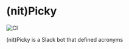 # (nit)Picky

![CI](https://github.com/ggalmazor/picky/actions/workflows/ci.yml/badge.svg)

(nit)Picky is a Slack bot that defined acronyms
